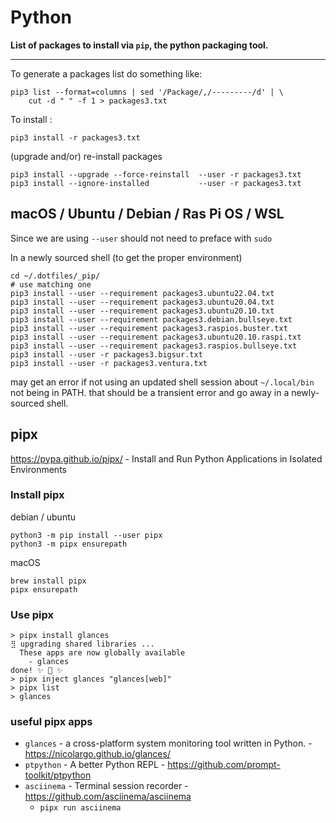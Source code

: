 # Python

**List of packages to install via `pip`, the python packaging tool.**

---

To generate a packages list do something like:

```
pip3 list --format=columns | sed '/Package/,/---------/d' | \
    cut -d " " -f 1 > packages3.txt
```

To install :

```
pip3 install -r packages3.txt
```

(upgrade and/or) re-install packages

```shell
pip3 install --upgrade --force-reinstall  --user -r packages3.txt
pip3 install --ignore-installed           --user -r packages3.txt
```

## macOS / Ubuntu / Debian / Ras Pi OS / WSL

Since we are using `--user` should not need to preface with `sudo`

In a newly sourced shell (to get the proper environment)

```shell
cd ~/.dotfiles/_pip/
# use matching one
pip3 install --user --requirement packages3.ubuntu22.04.txt
pip3 install --user --requirement packages3.ubuntu20.04.txt
pip3 install --user --requirement packages3.ubuntu20.10.txt
pip3 install --user --requirement packages3.debian.bullseye.txt
pip3 install --user --requirement packages3.raspios.buster.txt
pip3 install --user --requirement packages3.ubuntu20.10.raspi.txt
pip3 install --user --requirement packages3.raspios.bullseye.txt
pip3 install --user -r packages3.bigsur.txt
pip3 install --user -r packages3.ventura.txt
```
may get an error if not using an updated shell session about `~/.local/bin` not being in PATH. that should be a transient error and go away in a newly-sourced shell.

## pipx

<https://pypa.github.io/pipx/> - Install and Run Python Applications in Isolated Environments

### Install pipx

debian / ubuntu

```shell
python3 -m pip install --user pipx
python3 -m pipx ensurepath
```

macOS 

```shell
brew install pipx
pipx ensurepath
```

### Use pipx

```console
> pipx install glances
⣻ upgrading shared libraries ...
  These apps are now globally available
    - glances
done! ✨ 🌟 ✨
> pipx inject glances "glances[web]"
> pipx list
> glances
```

### useful pipx apps

- `glances` - a cross-platform system monitoring tool written in Python. - https://nicolargo.github.io/glances/
- `ptpython` - A better Python REPL - https://github.com/prompt-toolkit/ptpython
- `asciinema` - Terminal session recorder - https://github.com/asciinema/asciinema
  - `pipx run asciinema`